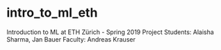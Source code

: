 # intro_to_ml_eth
Introduction to ML at ETH Zürich - Spring 2019 Project
Students: Alaisha Sharma, Jan Bauer
Faculty: Andreas Krauser
